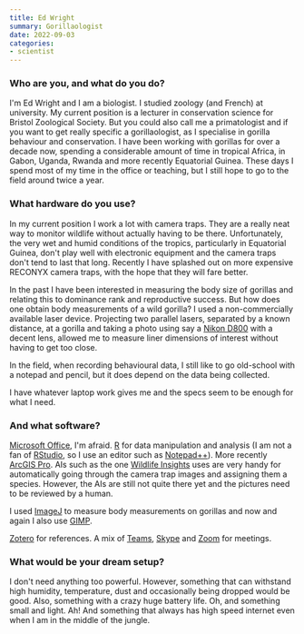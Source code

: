 ```yaml
---
title: Ed Wright
summary: Gorillaologist
date: 2022-09-03
categories:
- scientist
---
```


### Who are you, and what do you do?

I'm Ed Wright and I am a biologist. I studied zoology (and French) at university. My current position is a lecturer in conservation science for Bristol Zoological Society. But you could also call me a primatologist and if you want to get really specific a gorillaologist, as I specialise in gorilla behaviour and conservation. I have been working with gorillas for over a decade now, spending a considerable amount of time in tropical Africa, in Gabon, Uganda, Rwanda and more recently Equatorial Guinea. These days I spend most of my time in the office or teaching, but I still hope to go to the field around twice a year.

### What hardware do you use?

In my current position I work a lot with camera traps. They are a really neat way to monitor wildlife without actually having to be there. Unfortunately, the very wet and humid conditions of the tropics, particularly in Equatorial Guinea, don't play well with electronic equipment and the camera traps don't tend to last that long. Recently I have splashed out on more expensive RECONYX camera traps, with the hope that they will fare better.

In the past I have been interested in measuring the body size of gorillas and relating this to dominance rank and reproductive success. But how does one obtain body measurements of a wild gorilla? I used a non-commercially available laser device. Projecting two parallel lasers, separated by a known distance, at a gorilla and taking a photo using say a [Nikon D800][d800] with a decent lens, allowed me to measure liner dimensions of interest without having to get too close.

In the field, when recording behavioural data, I still like to go old-school with a notepad and pencil, but it does depend on the data being collected.

I have whatever laptop work gives me and the specs seem to be enough for what I need.

### And what software?

[Microsoft Office][office], I'm afraid. [R][] for data manipulation and analysis (I am not a fan of [RStudio][], so I use an editor such as [Notepad++][notepad-plusplus]). More recently [ArcGIS Pro][arcgis-pro]. AIs such as the one [Wildlife Insights](https://www.wildlifeinsights.org/ "A wildlife conservation technology company.") uses are very handy for automatically going through the camera trap images and assigning them a species. However, the AIs are still not quite there yet and the pictures need to be reviewed by a human.

I used [ImageJ][] to measure body measurements on gorillas and now and again I also use [GIMP][]. 

[Zotero][] for references. A mix of [Teams][], [Skype][] and [Zoom][zoom.2] for meetings.

### What would be your dream setup?

I don't need anything too powerful. However, something that can withstand high humidity, temperature, dust and occasionally being dropped would be good. Also, something with a crazy huge battery life. Oh, and something small and light. Ah! And something that always has high speed internet even when I am in the middle of the jungle.

[arcgis-pro]: https://www.esri.com/en-us/arcgis/products/arcgis-pro/overview "Geospatial software."
[d800]: http://web.archive.org/web/20230312080814/https://www.amazon.com/Nikon-FX-Format-Digital-Camera-MODEL/dp/B0076AYNXM "A 36.3 megapixel DSLR."
[gimp]: https://www.gimp.org/ "An open-source image editor."
[imagej]: https://imagej.nih.gov/ij/ "Image processing software."
[notepad-plusplus]: https://notepad-plus-plus.org/ "A free text/code editor for Windows."
[office]: https://www.microsoft.com/en-us/microsoft-365 "An office productivity suite."
[r]: http://www.r-project.org/ "Software for statistical computing and graphics."
[rstudio]: https://posit.co/ "An IDE for the R language."
[skype]: https://www.skype.com/en/ "Voice and video chat software."
[teams]: https://www.microsoft.com/en-us/microsoft-teams/group-chat-software "A team collaboration service."
[zoom.2]: https://zoom.us "Video conferencing software."
[zotero]: https://www.zotero.org/ "A research tool."
